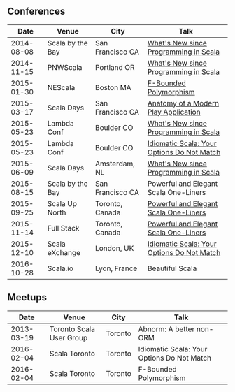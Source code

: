 ## Conferences

| Date | Venue | City | Talk |
|-|-|-|-|
| 2014-08-08 | Scala by the Bay | San Francisco CA | [What's New since Programming in Scala](https://www.youtube.com/watch?v=JZ25N5KLfGM) |
| 2014-11-15 | PNWScala         | Portland OR      | [What's New since Programming in Scala](https://www.youtube.com/watch?v=Mg56PCiPguw) |
| 2015-01-30 | NEScala          | Boston MA        | [F-Bounded Polymorphism](https://newcircle.com/s/post/1717/f_bounded_polymorphism_marconi_lanna_video) |
| 2015-03-17 | Scala Days       | San Francisco CA | [Anatomy of a Modern Play Application](https://www.parleys.com/tutorial/anatomy-modern-play-application) |
| 2015-05-23 | Lambda Conf      | Boulder CO       | [What's New since Programming in Scala](https://www.youtube.com/watch?v=nVXxBAfriII) |
| 2015-05-23 | Lambda Conf      | Boulder CO       | [Idiomatic Scala: Your Options Do Not Match](https://www.youtube.com/watch?v=ol2AB5UN1IA) |
| 2015-06-09 | Scala Days       | Amsterdam, NL    | [What's New since Programming in Scala](https://www.parleys.com/tutorial/whats-new-since-programming-scala) |
| 2015-08-15 | Scala by the Bay | San Francisco CA | Powerful and Elegant Scala One-Liners |
| 2015-09-25 | Scala Up North   | Toronto, Canada  | [Powerful and Elegant Scala One-Liners](https://www.youtube.com/watch?v=V08s4AfVQY4) |
| 2015-11-14 | Full Stack       | Toronto, Canada  | [Powerful and Elegant Scala One-Liners](https://www.youtube.com/watch?v=LE4f9tVwzIY) |
| 2015-12-10 | Scala eXchange   | London, UK       | [Idiomatic Scala: Your Options Do Not Match](https://skillsmatter.com/skillscasts/7040-lightning-talks-4) |
| 2016-10-28 | Scala.io         | Lyon, France     | Beautiful Scala |

## Meetups

| Date | Venue | City | Talk |
|-|-|-|-|
| 2013-03-19 | Toronto Scala User Group | Toronto | Abnorm: A better non-ORM |
| 2016-02-04 | Scala Toronto            | Toronto | Idiomatic Scala: Your Options Do Not Match |
| 2016-02-04 | Scala Toronto            | Toronto | F-Bounded Polymorphism |
